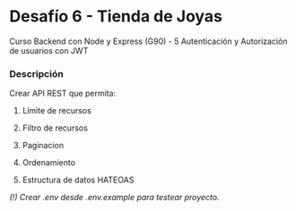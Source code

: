 # Desafío 6 - Tienda de Joyas
Curso Backend con Node y Express (G90) - 5 Autenticación y Autorización de usuarios con JWT

### Descripción

Crear API REST que permita:
1. Límite de recursos

2. Filtro de recursos

3. Paginacion

4. Ordenamiento

5. Estructura de datos HATEOAS


*(!) Crear .env desde .env.example para testear proyecto.*